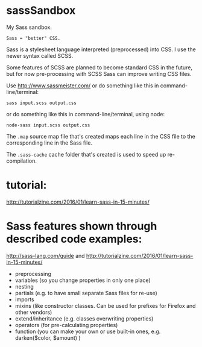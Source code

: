 # sassSandbox
My Sass sandbox.

    Sass = "better" CSS.

Sass is a stylesheet language interpreted (preprocessed) into CSS.
I use the newer syntax called SCSS.

Some features of SCSS are planned to become standard CSS in the future, but for now pre-processing with SCSS Sass can improve writing CSS files.

Use http://www.sassmeister.com/
or do something like this in command-line/terminal:

`sass input.scss output.css`

or do something like this in command-line/terminal, using node:

`node-sass input.scss output.css`


The `.map` source map file that's created maps each line in the CSS file to the corresponding line in the Sass file.

The `.sass-cache` cache folder that's created is used to speed up re-compilation.

# tutorial:
http://tutorialzine.com/2016/01/learn-sass-in-15-minutes/

# Sass features shown through described code examples:
http://sass-lang.com/guide and http://tutorialzine.com/2016/01/learn-sass-in-15-minutes/

* preprocessing
* variables (so you change properties in only one place)
* nesting
* partials (e.g. to have small separate Sass files for re-use)
* imports
* mixins (like constructor classes.  Can be used for prefixes for Firefox and other vendors)
* extend/inheritance (e.g. classes overwriting properties)
* operators (for pre-calculating properties)
* function (you can make your own or use built-in ones, e.g. darken($color, $amount) )